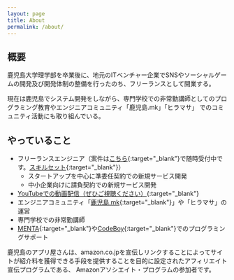 ```yaml
---
layout: page
title: About
permalink: /about/
---
```


## 概要

鹿児島大学理学部を卒業後に、地元のITベンチャー企業でSNSやソーシャルゲームの開発及び開発体制の整備を行ったのち、フリーランスとして開業する。

現在は鹿児島でシステム開発をしながら、専門学校での非常勤講師としてのプログラミング教育やエンジニアコミュニティ「鹿児島.mk」「ヒラマサ」 でのコミュニティ活動にも取り組んでいる。

## やっていること

* フリーランスエンジニア（案件は[こちら](https://twitter.com/qst_exe){:target="_blank"}で随時受付中です。[スキルセット](https://github.com/ntask19/Curriculum-Vitae-template){:target="_blank"}）
  * スタートアップを中心に準委任契約での新規サービス開発
  * 中小企業向けに請負契約での新規サービス開発
* [YouTubeでの動画配信（ぜひご視聴ください）](https://www.youtube.com/channel/UCuYiSs3MVn3BWtHPsGQ8vIA?sub_confirmation=1){:target="_blank"}
* エンジニアコミュニティ「[鹿児島.mk](https://kagoshima-mk.connpass.com/){:target="_blank"}」や「ヒラマサ」の運営
* 専門学校での非常勤講師
* [MENTA](https://menta.work/plan/1092){:target="_blank"}や[CodeBoy](https://codeboy.jp/home/teacher_detail/K6Tuys28SWfIg0aXtgsTdoYyEUK2){:target="_blank"}でのプログラミングサポート

鹿児島のアプリ屋さんは、amazon.co.jpを宣伝しリンクすることによってサイトが紹介料を獲得できる手段を提供することを目的に設定されたアフィリエイト宣伝プログラムである、 Amazonアソシエイト・プログラムの参加者です。
